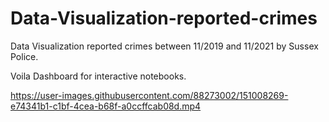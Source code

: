 # Data-Visualization-reported-crimes
Data Visualization reported crimes between 11/2019 and 11/2021 by Sussex Police.

Voila Dashboard for interactive notebooks.








https://user-images.githubusercontent.com/88273002/151008269-e74341b1-c1bf-4cea-b68f-a0ccffcab08d.mp4


